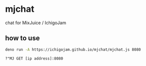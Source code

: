 # mjchat
 
chat for MixJuice / IchigoJam

## how to use

```sh
deno run -A https://ichigojam.github.io/mjchat/mjchat.js 8080
```

```
?"MJ GET [ip address]:8080
```
